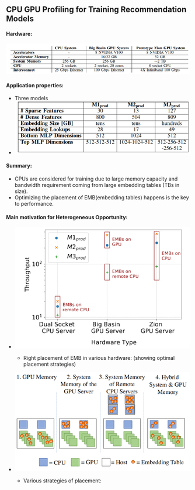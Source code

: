 ## CPU GPU Profiling for Training Recommendation Models

#### Hardware: 
![](./images/table-hw-config.png) 

#### Application properties: 
* Three models
* ![](./images/application_properties.png) 

#### Summary:
* CPUs are considered for training due to large memory capacity and bandwidth requirement coming from large embedding tables (TBs in size). 
* Optimizing the placement of EMB(embedding tables) happens is the key to performance. 

#### Main motivation for Heterogeneous Opportunity: 
*  ![](./images/cpu_vs_gpu1.png)
	* Right placement of EMB in various hardware: (showing optimal placement strategies)

*  ![](./images/placement_strategies.png)
	* Various strategies of placement: 
